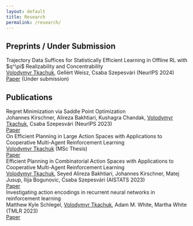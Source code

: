 ```yaml
---
layout: default 
title: Research
permalink: /research/
---
```


<link rel="stylesheet" href="{{ '/assets/css/research-styles.css' | relative_url }}">

<div class="research-section">
  <h2>Preprints / Under Submission</h2>

  <div class="paper">
    <div class="paper-title">Trajectory Data Suffices for Statistically Efficient Learning in Offline RL with $q^\pi$ Realizability and Concentrability</div>
    <div class="paper-authors"><u>Volodymyr Tkachuk</u>, Gellért Weisz, Csaba Szepesvári (NeurIPS 2024)</div>
    <div class="paper-link"><a href="https://arxiv.org/abs/2405.16809#">Paper</a> (Under submission)</div>
  </div>
</div>

<div class="research-section">
  <h2>Publications</h2>

  <div class="paper">
    <div class="paper-title">Regret Minimization via Saddle Point Optimization</div>
    <div class="paper-authors">Johannes Kirschner, Alireza Bakhtiari, Kushagra Chandak, <u>Volodymyr Tkachuk</u>, Csaba Szepesvári (NeurIPS 2023)</div>
    <div class="paper-link"><a href="https://arxiv.org/abs/2403.10379">Paper</a></div>
  </div>

  <div class="paper">
    <div class="paper-title">On Efficient Planning in Large Action Spaces with Applications to Cooperative Multi-Agent Reinforcement Learning</div>
    <div class="paper-authors"><u>Volodymyr Tkachuk</u> (MSc Thesis)</div>
    <div class="paper-link"><a href="https://era.library.ualberta.ca/items/5daa0e66-9a56-425b-9bc1-20dae6ed127d">Paper</a></div>
  </div>

  <div class="paper">
    <div class="paper-title">Efficient Planning in Combinatorial Action Spaces with Applications to Cooperative Multi-Agent Reinforcement Learning</div>
    <div class="paper-authors"><u>Volodymyr Tkachuk</u>, Seyed Alireza Bakhtiari, Johannes Kirschner, Matej Jusup, Ilija Bogunovic, Csaba Szepesvári (AISTATS 2023)</div>
    <div class="paper-link"><a href="https://arxiv.org/abs/2302.04376">Paper</a></div>
  </div>

  <div class="paper">
    <div class="paper-title">Investigating action encodings in recurrent neural networks in reinforcement learning</div>
    <div class="paper-authors">Matthew Kyle Schlegel, <u>Volodymyr Tkachuk</u>, Adam M. White, Martha White (TMLR 2023)</div>
    <div class="paper-link"><a href="https://openreview.net/forum?id=K6g4MbAC1r">Paper</a></div>
  </div>
</div>
